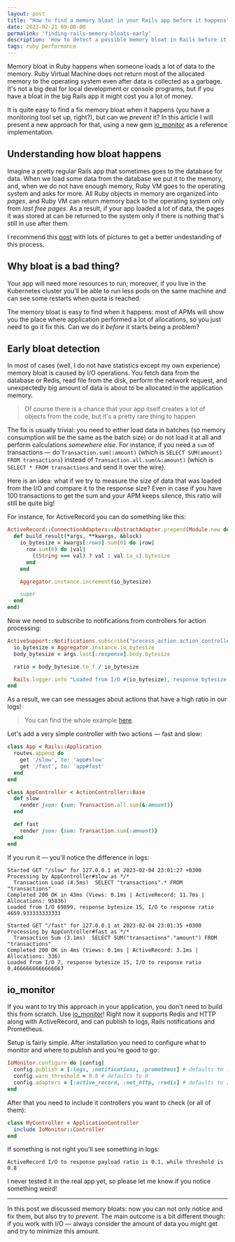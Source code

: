```yaml
---
layout: post
title: "How to find a memory bloat in your Rails app before it happens"
date: 2023-02-21 09-00-00
permalink: 'finding-rails-memory-bloats-early'
description: 'How to detect a possible memory bloat in Rails before it starts being a problem'
tags: ruby performance
---
```


Memory bloat in Ruby happens when someone loads a lot of data to the memory. Ruby Virtual Machine does not return most of the allocated memory to the operating system even after data is collected as a garbage. It's not a big deal for local development or console programs, but if you have a bloat in the big Rails app it might cost you a lot of money.

It is quite easy to find a fix memory bloat when it happens (you have a monitoring tool set up, right?), but can we _prevent_ it? In this article I will present a new approach for that, using a new gem [io_monitor](https://github.com/DmitryTsepelev/io_monitor) as a reference implementation.

## Understanding how bloat happens

Imagine a pretty regular Rails app that sometimes goes to the database for data. When we load some data from the database we put it to the memory, and, when we do not have enough memory, Ruby VM goes to the operating system and asks for more. All Ruby objects in memory are organized into _pages_, and Ruby VM can return memory back to the operating system only from _last free pages_. As a result, if your app loaded a lot of data, the pages it was stored at can be returned to the system only if there is nothing that's still in use after them.

I recommend this [post](https://www.joyfulbikeshedding.com/blog/2019-03-14-what-causes-ruby-memory-bloat.html) with lots of pictures to get a better undestanding of this process.

## Why bloat is a bad thing?

Your app will need more resources to run; moreover, if you live in the Kubernetes cluster you'll be able to run less pods on the same machine and can see some restarts when quota is reached.

The memory bloat is easy to find when it happens: most of APMs will show you the place where application performed a lot of allocations, so you just need to go it fix this. Can we do it _before_ it starts being a problem?

## Early bloat detection

In most of cases (well, I do not have statistics except my own experience) memory bloat is caused by I/O operations. You fetch data from the database or Redis, read file from the disk, perform the network request, and unexpectedly big amount of data is about to be allocated in the application memory.

> Of course there is a chance that your app itself creates a lot of objects from the code, but it's a pretty rare thing to happen

The fix is usually trivial: you need to either load data in batches (so memory consumption will be the same as the batch size) or do not load it at all and perform calculations _somewhere else_. For instance, if you need a `sum` of transactions — do `Transaction.sum(:amount)` (which is `SELECT SUM(amount) FROM transactions`) instead of `Transaction.all.sum(&:amount)` (which is `SELECT * FROM transactions` and send it over the wire).

Here is an idea: what if we try to measure the size of data that was loaded from the I/O and compare it to the response size? Even in case if you have 100 transactions to get the sum and your APM keeps silence, this ratio will still be quite big!

For instance, for ActiveRecord you can do something like this:

```ruby
ActiveRecord::ConnectionAdapters::AbstractAdapter.prepend(Module.new do
  def build_result(*args, **kwargs, &block)
    io_bytesize = kwargs[:rows].sum(0) do |row|
      row.sum(0) do |val|
        ((String === val) ? val : val.to_s).bytesize
      end
    end

    Aggregator.instance.increment(io_bytesize)

    super
  end
end)
```

Now we need to subscribe to notifications from controllers for action processing:


```ruby
ActiveSupport::Notifications.subscribe("process_action.action_controller") do |*args|
  io_bytesize = Aggregator.instance.io_bytesize
  body_bytesize = args.last[:response].body.bytesize

  ratio = body_bytesize.to_f / io_bytesize

  Rails.logger.info "Loaded from I/O #{io_bytesize}, response bytesize #{body_bytesize}, I/O to response ratio #{ratio}"
end
```

As a result, we can see messages about actions that have a high ratio in our logs!

> You can find the whole example [here](https://github.com/DmitryTsepelev/io-monitor-demo).

Let's add a very simple controller with two actions — fast and slow:

```ruby
class App < Rails::Application
  routes.append do
    get '/slow', to: 'app#slow'
    get '/fast', to: 'app#fast'
  end
end

class AppController < ActionController::Base
  def slow
    render json: {sum: Transaction.all.sum(&:amount)}
  end

  def fast
    render json: {sum: Transaction.sum(:amount)}
  end
end
```

If you run it — you'll notice the difference in logs:

```
Started GET "/slow" for 127.0.0.1 at 2023-02-04 23:01:27 +0300
Processing by AppController#slow as */*
  Transaction Load (4.5ms)  SELECT "transactions".* FROM "transactions"
Completed 200 OK in 43ms (Views: 0.1ms | ActiveRecord: 11.7ms | Allocations: 95836)
Loaded from I/O 69899, response bytesize 15, I/O to response ratio 4659.933333333333

Started GET "/fast" for 127.0.0.1 at 2023-02-04 23:01:35 +0300
Processing by AppController#fast as */*
  Transaction Sum (3.1ms)  SELECT SUM("transactions"."amount") FROM "transactions"
Completed 200 OK in 4ms (Views: 0.1ms | ActiveRecord: 3.1ms | Allocations: 336)
Loaded from I/O 7, response bytesize 15, I/O to response ratio 0.4666666666666667
```

## io_monitor

If you want to try this approach in your application, you don't need to build this from scratch. Use [io_monitor](https://github.com/DmitryTsepelev/io_monitor)! Right now it supports Redis and HTTP along with ActiveRecord, and can publish to logs, Rails notifications and Prometheus.

Setup is fairly simple. After installation you need to configure what to monitor and where to publish and you're good to go:

```ruby
IoMonitor.configure do |config|
  config.publish = [:logs, :notifications, :prometheus] # defaults to :logs
  config.warn_threshold = 0.8 # defaults to 0
  config.adapters = [:active_record, :net_http, :redis] # defaults to [:active_record]
end
```

After that you need to include it controllers you want to check (or all of them):

```ruby
class MyController < ApplicationController
  include IoMonitor::Controller
end
```

If something is not right you'll see something in logs:

```
ActiveRecord I/O to response payload ratio is 0.1, while threshold is 0.8
```

I never tested it in the real app yet, so please let me know if you notice something weird!

---

In this post we discussed memory bloats: now you can not only notice and fix them, but also try to _prevent_. The main outcome is a bit different though: if you work with I/O — always consider the amount of data you might get and try to minimize this amount.
